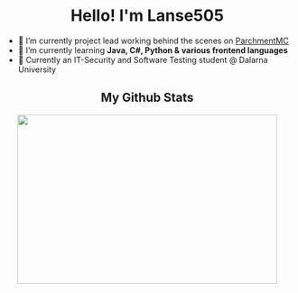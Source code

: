 <h1 align="center">Hello! I'm Lanse505 </h1>

- 🔭 I’m currently project lead working behind the scenes on [ParchmentMC](https://github.com/ParchmentMC)
- 🌱 I’m currently learning **Java, C#, Python & various frontend languages**
- 🌱 Currently an IT-Security and Software Testing student @ Dalarna University

<h2 align="center"> My Github Stats </h1>
<p align="center">
  <img width="460" height="300" src="https://github-readme-stats.vercel.app/api?username=Lanse505">
</p>

